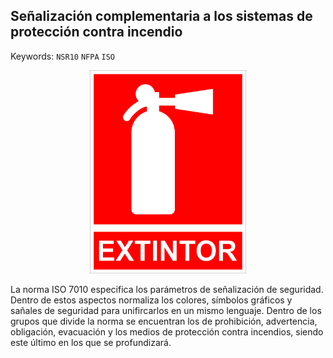 ## Señalización complementaria a los sistemas de protección contra incendio
Keywords: `NSR10` `NFPA` `ISO` 

<div align="center">
  <img src="https://github.com/Andrealvch/C.RCI/blob/main/Section01/.graph/extintor.eps" width="250px">
</div>

La norma ISO 7010 especifica los parámetros de señalización de seguridad. Dentro de estos aspectos normaliza los colores, símbolos gráficos y sañales de seguridad para unifircarlos en un mismo lenguaje. Dentro de los grupos que divide la norma se encuentran los de prohibición, advertencia, obligación, evacuación y los medios de protección contra incendios, siendo este último en los que se profundizará. 

